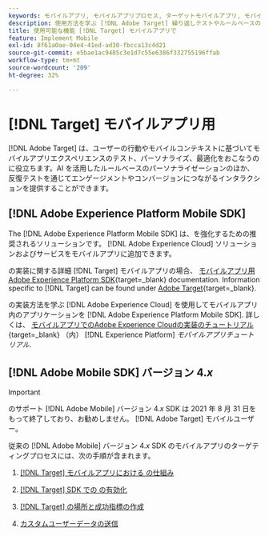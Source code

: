 ```yaml
---
keywords: モバイルアプリ, モバイルアプリプロセス, ターゲットモバイルアプリ, モバイルターゲット場所, モバイルアプリ成功指標
description: 使用方法を学ぶ [!DNL Adobe Target] 繰り返しテストやルールベースのパーソナライゼーション、AI を活用したパーソナライゼーションにより、モバイルアプリの最適化とパーソナライゼーションを実現します。
title: 使用可能な機能 [!DNL Target] モバイルアプリで
feature: Implement Mobile
exl-id: 8f61a0ae-04e4-41ed-ad30-fbcca13c4d21
source-git-commit: e5bae1ac9485c3e1d7c55e6386f332755196ffab
workflow-type: tm+mt
source-wordcount: '209'
ht-degree: 32%

---
```


# [!DNL Target] モバイルアプリ用

[!DNL Adobe Target] は、ユーザーの行動やモバイルコンテキストに基づいてモバイルアプリエクスペリエンスのテスト、パーソナライズ、最適化をおこなうのに役立ちます。AI を活用したルールベースのパーソナライゼーションのほか、反復テストを通じてエンゲージメントやコンバージョンにつながるインタラクションを提供することができます。

## [!DNL Adobe Experience Platform Mobile SDK]

The [!DNL Adobe Experience Platform Mobile SDK] は、を強化するための推奨されるソリューションです。 [!DNL Adobe Experience Cloud] ソリューションおよびサービスをモバイルアプリに追加できます。

の実装に関する詳細 [!DNL Target] モバイルアプリの場合、 [モバイルアプリ用Adobe Experience Platform SDK](https://developer.adobe.com/client-sdks/documentation/){target=_blank} documentation. Information specific to [!DNL Target] can be found under [Adobe Target](https://developer.adobe.com/client-sdks/documentation/adobe-target/){target=_blank}.

の実装方法を学ぶ [!DNL Adobe Experience Cloud] を使用してモバイルアプリ内のアプリケーションを [!DNL Adobe Experience Platform Mobile SDK]. 詳しくは、 [モバイルアプリでのAdobe Experience Cloudの実装のチュートリアル](https://experienceleague.adobe.com/docs/platform-learn/implement-mobile-sdk/overview.html){target=_blank} （内） [!DNL Experience Platform] *モバイルアプリチュートリアル*.

## [!DNL Adobe Mobile SDK] バージョン 4.*x*

>[!IMPORTANT]
>
>のサポート [!DNL Adobe Mobile] バージョン 4.*x* SDK は 2021 年 8 月 31 日をもって終了しており、お勧めしません。 [!DNL Adobe Target] モバイルユーザー。
>
>従来の [!DNL Adobe Mobile] バージョン 4.*x* SDK のモバイルアプリのターゲティングプロセスには、次の手順が含まれます。
>
>1. [ [!DNL Target] モバイルアプリにおける の仕組み](/help/dev/implement/mobile/how-target-works-mobile-apps.md)
>1. [ [!DNL Target] SDK での の有効化](/help/dev/implement/mobile/enable-target-in-sdk.md)
>
>1. [ [!DNL Target]  の場所と成功指標の作成](/help/dev/implement/mobile/mobile-create-location-and-metric.md)
>
>1. [カスタムユーザーデータの送信](/help/dev/implement/mobile/mobile-custom-user-data.md)
